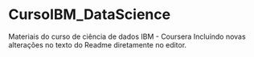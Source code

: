 # CursoIBM_DataScience
Materiais do curso de ciência de dados IBM - Coursera
Incluíndo novas alterações no texto do Readme diretamente no editor.
